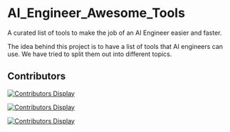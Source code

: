 # AI_Engineer_Awesome_Tools

A curated list of tools to make the job of an AI Engineer easier and faster.

The idea behind this project is to have a list of tools that AI engineers can use. We have tried to split them out into different topics. 

## Contributors

[![Contributors Display](https://badges.pufler.dev/contributors/jobyid/AI_Engineer_Awesome_Tools?size=50&padding=5&bots=true)](https://github.com/jobyid/AI_Engineer_Awesome_Tools)

[![Contributors Display](https://badges.pufler.dev/contributors/martinezpl/AI_Engineer_Awesome_Tools?size=50&padding=5&bots=true)](https://github.com/martinezpl/AI_Engineer_Awesome_Tools)

[![Contributors Display](https://badges.pufler.dev/contributors/Tobias-GH-Schulz/AI_Engineer_Awesome_Tools?size=50&padding=5&bots=true)](https://github.com/Tobias-GH-Schulz/AI_Engineer_Awesome_Tools)

